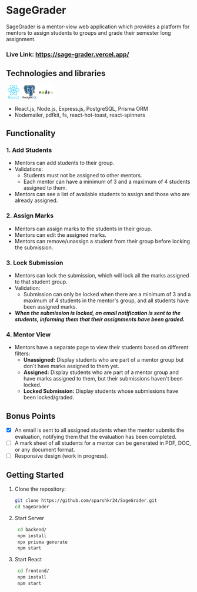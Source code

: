 # SageGrader

SageGrader is a mentor-view web application which provides a platform for mentors to assign students to groups and grade their semester long assignment.

### Live Link: https://sage-grader.vercel.app/

## Technologies and libraries
    
<img src="https://raw.githubusercontent.com/devicons/devicon/master/icons/react/react-original-wordmark.svg" alt="react" width="40" height="40"/> <img src="https://raw.githubusercontent.com/devicons/devicon/master/icons/postgresql/postgresql-original-wordmark.svg" alt="postgresql" width="40" height="40"/>  <img src="https://raw.githubusercontent.com/devicons/devicon/master/icons/nodejs/nodejs-original-wordmark.svg" alt="nodejs" width="40" height="40"/> 
- React.js, Node.js, Express.js, PostgreSQL, Prisma ORM
- Nodemailer, pdfkit, fs, react-hot-toast, react-spinners

## Functionality

### 1. Add Students

- Mentors can add students to their group.
- Validations:
  - Students must not be assigned to other mentors.
  - Each mentor can have a minimum of 3 and a maximum of 4 students assigned to them.
- Mentors can see a list of available students to assign and those who are already assigned.

### 2. Assign Marks

- Mentors can assign marks to the students in their group.
- Mentors can edit the assigned marks.
- Mentors can remove/unassign a student from their group before locking the submission.

### 3. Lock Submission

- Mentors can lock the submission, which will lock all the marks assigned to that student group.
- Validation:
  - Submission can only be locked when there are a minimum of 3 and a maximum of 4 students in the mentor's group, and all students have been assigned marks.
- ***When the submission is locked, an email notification is sent to the students, informing them that their assignments have been graded.***

### 4. Mentor View

- Mentors have a separate page to view their students based on different filters:
  - **Unassigned:** Display students who are part of a mentor group but don't have marks assigned to them yet.
  - **Assigned:** Display students who are part of a mentor group and have marks assigned to them, but their submissions haven't been locked.
  - **Locked Submission:** Display students whose submissions have been locked/graded.

## Bonus Points

- [x] An email is sent to all assigned students when the mentor submits the evaluation, notifying them that the evaluation has been completed.
- [ ] A mark sheet of all students for a mentor can be generated in PDF, DOC, or any document format.
- [ ] Responsive design (work in progress).

## Getting Started

1. Clone the repository:

   ```bash
   git clone https://github.com/sparshkr24/SageGrader.git
   cd SageGrader
    ```

2. Start Server
   
   ```bash
    cd backend/
    npm install
    npx prisma generate
    npm start
   ```

3. Start React
   
   ```bash
    cd frontend/
    npm install
    npm start
   ```
